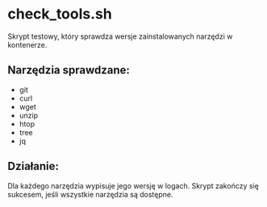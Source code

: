 # check_tools.sh

Skrypt testowy, który sprawdza wersje zainstalowanych narzędzi w kontenerze.

## Narzędzia sprawdzane:
- git
- curl
- wget
- unzip
- htop
- tree
- jq

## Działanie:
Dla każdego narzędzia wypisuje jego wersję w logach. Skrypt zakończy się sukcesem, jeśli wszystkie narzędzia są dostępne.
